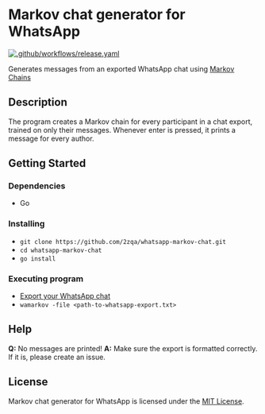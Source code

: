 # Markov chat generator for WhatsApp

[![.github/workflows/release.yaml](https://github.com/2zqa/whatsapp-markov-chat/actions/workflows/release.yaml/badge.svg)](https://github.com/2zqa/whatsapp-markov-chat/actions/workflows/release.yaml)

Generates messages from an exported WhatsApp chat using [Markov Chains](https://en.wikipedia.org/wiki/Markov_chain)

## Description

The program creates a Markov chain for every participant in a chat export, trained on only their messages. Whenever enter is pressed, it prints a message for every author.

## Getting Started

### Dependencies

* Go

### Installing

* `git clone https://github.com/2zqa/whatsapp-markov-chat.git`
* `cd whatsapp-markov-chat`
* `go install`

### Executing program

* [Export your WhatsApp chat](https://faq.whatsapp.com/android/chats/how-to-save-your-chat-history)
* `wamarkov -file <path-to-whatsapp-export.txt>`

## Help

**Q:** No messages are printed!
**A:** Make sure the export is formatted correctly. If it is, please create an issue.

## License

Markov chat generator for WhatsApp is licensed under the [MIT License](LICENSE).

